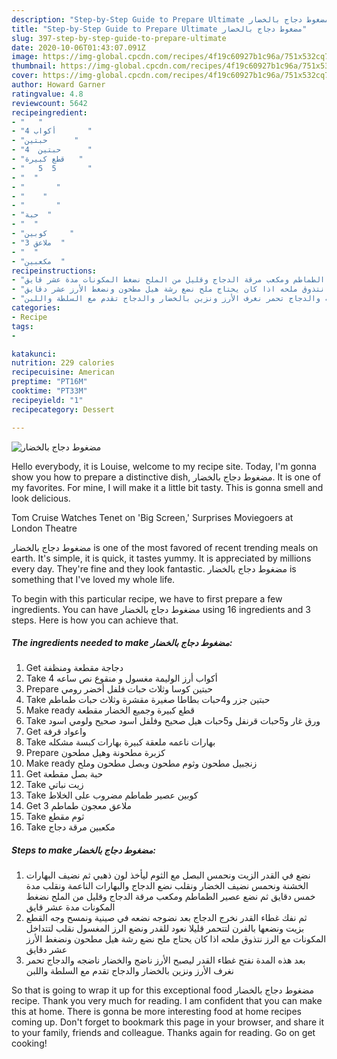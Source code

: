 ```yaml
---
description: "Step-by-Step Guide to Prepare Ultimate مضغوط دجاج بالخضار"
title: "Step-by-Step Guide to Prepare Ultimate مضغوط دجاج بالخضار"
slug: 397-step-by-step-guide-to-prepare-ultimate
date: 2020-10-06T01:43:07.091Z
image: https://img-global.cpcdn.com/recipes/4f19c60927b1c96a/751x532cq70/الصورة-الرئيسية-لوصفةمضغوط-دجاج-بالخضار.jpg
thumbnail: https://img-global.cpcdn.com/recipes/4f19c60927b1c96a/751x532cq70/الصورة-الرئيسية-لوصفةمضغوط-دجاج-بالخضار.jpg
cover: https://img-global.cpcdn.com/recipes/4f19c60927b1c96a/751x532cq70/الصورة-الرئيسية-لوصفةمضغوط-دجاج-بالخضار.jpg
author: Howard Garner
ratingvalue: 4.8
reviewcount: 5642
recipeingredient:
- "   "
- "4 أكواب       "
- "حبتين      "
- "حبتين  4      "
- "قطع كبيرة   "
- "   5  5       "
- "  "
- "       "
- "    "
- "       "
- "حبة  "
- "  "
- "كوبين     "
- "3 ملاعق  "
- "  "
- "مكعبين  "
recipeinstructions:
- "نضع في القدر الزيت ونحمس البصل مع الثوم ليأخذ لون ذهبي ثم نضيف البهارات الخشنة ونحمس نضيف الخضار ونقلب نضع الدجاج والبهارات الناعمة ونقلب مدة خمس دقايق ثم نضع عصير الطماطم ومكعب مرقة الدجاج وقليل من الملح نضغط المكونات مدة عشر قايق"
- "ثم نفك غطاء القدر نخرج الدجاج بعد نضوجه نضعه في صينية ونمسح وجه القطع بزيت ونضعها بالفرن لتتحمر قليلا نعود للقدر ونضع الرز المغسول نقلب لتتداخل المكونات مع الرز نتذوق ملحه اذا كان يحتاج ملح نضع رشة هيل مطحون ونضغط الأرز عشر دقايق"
- "بعد هذه المدة نفتح غطاء القدر ليصبح الأرز ناضج والخضار ناضجه والدجاج تحمر نغرف الأرز ونزين بالخضار والدجاج تقدم مع السلطة واللبن"
categories:
- Recipe
tags:
- 

katakunci:  
nutrition: 229 calories
recipecuisine: American
preptime: "PT16M"
cooktime: "PT33M"
recipeyield: "1"
recipecategory: Dessert

---
```



![مضغوط دجاج بالخضار](https://img-global.cpcdn.com/recipes/4f19c60927b1c96a/751x532cq70/الصورة-الرئيسية-لوصفةمضغوط-دجاج-بالخضار.jpg)

Hello everybody, it is Louise, welcome to my recipe site. Today, I'm gonna show you how to prepare a distinctive dish, مضغوط دجاج بالخضار. It is one of my favorites. For mine, I will make it a little bit tasty. This is gonna smell and look delicious.

Tom Cruise Watches Tenet on &#39;Big Screen,&#39; Surprises Moviegoers at London Theatre

مضغوط دجاج بالخضار is one of the most favored of recent trending meals on earth. It's simple, it is quick, it tastes yummy. It is appreciated by millions every day. They're fine and they look fantastic. مضغوط دجاج بالخضار is something that I've loved my whole life.


To begin with this particular recipe, we have to first prepare a few ingredients. You can have مضغوط دجاج بالخضار using 16 ingredients and 3 steps. Here is how you can achieve that.

<!--inarticleads1-->

##### The ingredients needed to make مضغوط دجاج بالخضار:

1. Get  دجاجة مقطعة ومنظفة
1. Take 4 أكواب أرز الوليمة مغسول و منقوع نص ساعه
1. Prepare حبتين كوسا وثلاث حبات فلفل أخضر رومي
1. Take حبتين جزر و4حبات بطاطا صغيرة مقشرة وثلاث حبات طماطم
1. Make ready قطع كبيرة وجميع الخضار مقطعة
1. Take  ورق غار و5حبات قرنفل و5حبات هيل صحيح وفلفل اسود صحيح ولومي اسود
1. Get  واعواد قرفة
1. Take  بهارات ناعمه ملعقة كبيرة بهارات كبسة مشكله
1. Prepare  كزبرة مطحونة وهيل مطحون
1. Make ready  زنجبيل مطحون وثوم مطحون وبصل مطحون وملح
1. Get حبة بصل مقطعة
1. Take  زيت نباتي
1. Take كوبين عصير طماطم مضروب على الخلاط
1. Get 3 ملاعق معجون طماطم
1. Take  ثوم مقطع
1. Take مكعبين مرقة دجاج




<!--inarticleads2-->

##### Steps to make مضغوط دجاج بالخضار:

1. نضع في القدر الزيت ونحمس البصل مع الثوم ليأخذ لون ذهبي ثم نضيف البهارات الخشنة ونحمس نضيف الخضار ونقلب نضع الدجاج والبهارات الناعمة ونقلب مدة خمس دقايق ثم نضع عصير الطماطم ومكعب مرقة الدجاج وقليل من الملح نضغط المكونات مدة عشر قايق
1. ثم نفك غطاء القدر نخرج الدجاج بعد نضوجه نضعه في صينية ونمسح وجه القطع بزيت ونضعها بالفرن لتتحمر قليلا نعود للقدر ونضع الرز المغسول نقلب لتتداخل المكونات مع الرز نتذوق ملحه اذا كان يحتاج ملح نضع رشة هيل مطحون ونضغط الأرز عشر دقايق
1. بعد هذه المدة نفتح غطاء القدر ليصبح الأرز ناضج والخضار ناضجه والدجاج تحمر نغرف الأرز ونزين بالخضار والدجاج تقدم مع السلطة واللبن




So that is going to wrap it up for this exceptional food مضغوط دجاج بالخضار recipe. Thank you very much for reading. I am confident that you can make this at home. There is gonna be more interesting food at home recipes coming up. Don't forget to bookmark this page in your browser, and share it to your family, friends and colleague. Thanks again for reading. Go on get cooking!

